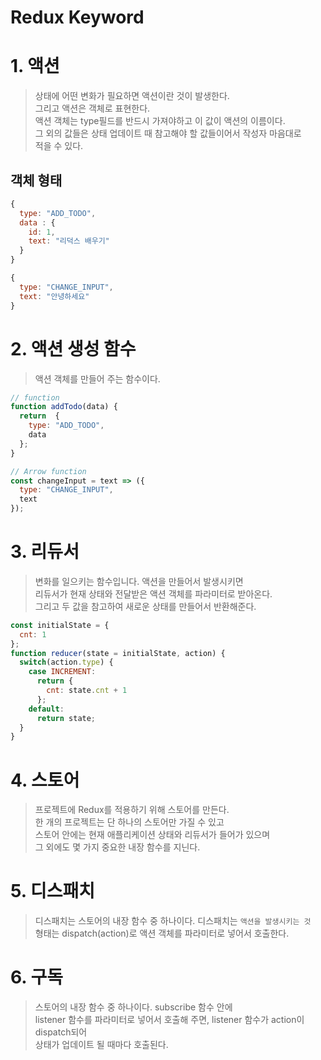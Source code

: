 # Redux Keyword

# 1. 액션
> 상태에 어떤 변화가 필요하면 액션이란 것이 발생한다.  
> 그리고 액션은 객체로 표현한다.  
> 액션 객체는 type필드를 반드시 가져야하고 이 값이 액션의 이름이다.  
> 그 외의 값들은 상태 업데이트 때 참고해야 할 값들이어서 작성자 마음대로  
> 적을 수 있다.

## 객체 형태
```javascript
{
  type: "ADD_TODO",
  data : {
    id: 1,
    text: "리덕스 배우기"
  }
}

{
  type: "CHANGE_INPUT",
  text: "안녕하세요"
}
```

# 2. 액션 생성 함수
> 액션 객체를 만들어 주는 함수이다.
```javascript
// function
function addTodo(data) {
  return  {
    type: "ADD_TODO",
    data
  };
}

// Arrow function
const changeInput = text => ({
  type: "CHANGE_INPUT",
  text
});
```

# 3. 리듀서
> 변화를 일으키는 함수입니다. 액션을 만들어서 발생시키면  
> 리듀서가 현재 상태와 전달받은 액션 객체를 파라미터로 받아온다.  
> 그리고 두 값을 참고하여 새로운 상태를 만들어서 반환해준다.
```javascript
const initialState = {
  cnt: 1
};
function reducer(state = initialState, action) {
  switch(action.type) {
    case INCREMENT:
      return {
        cnt: state.cnt + 1
      };
    default:
      return state;
  }
}
```

# 4. 스토어
> 프로젝트에 Redux를 적용하기 위해 스토어를 만든다.  
> 한 개의 프로젝트는 단 하나의 스토어만 가질 수 있고  
> 스토어 안에는 현재 애플리케이션 상태와 리듀서가 들어가 있으며  
> 그 외에도 몇 가지 중요한 내장 함수를 지닌다.

# 5. 디스패치
> 디스패치는 스토어의 내장 함수 중 하나이다. 디스패치는 `액션을 발생시키는 것`  
> 형태는 dispatch(action)로 액션 객체를 파라미터로 넣어서 호출한다.

# 6. 구독
> 스토어의 내장 함수 중 하나이다. subscribe 함수 안에  
> listener 함수를 파라미터로 넣어서 호출해 주면, listener 함수가 action이 dispatch되어  
> 상태가 업데이트 될 때마다 호출된다. 
